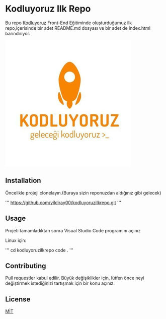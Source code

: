 # Kodluyoruz Ilk Repo

Bu repo [Kodluyoruz](https://www.kodluyoruz.org/) Front-End Eğitiminde oluşturduğumuz ilk repo,içerisinde bir adet 
README.md dosyası ve bir adet de index.html barındırıyor.

![Kodluyoruz Logo](https://raw.githubusercontent.com/Kodluyoruz/taskforce/git/git/markdown-nedir-nasil-kullaniriz-/figures/kodluyoruz_logo.jpg)
## Installation

Öncelikle projeji clonelayın.(Buraya sizin reponuzdan aldığınız gibi gelecek)

'''
https://github.com/yildiray00/kodluyoruzilkrepo.git
'''

## Usage

Projeti tamamladıktan sonra Visual Studio Code programını açınız

Linux için:

'''
cd kodluyoruzilkrepo
code .
'''

## Contributing


Pull requestler kabul edilir. Büyük değişiklikler için, lütfen önce neyi değiştirmek 
istediğinizi tartışmak için bir konu açınız.

## License

[MİT](https://choosealicense.com/licenses/mit/)
